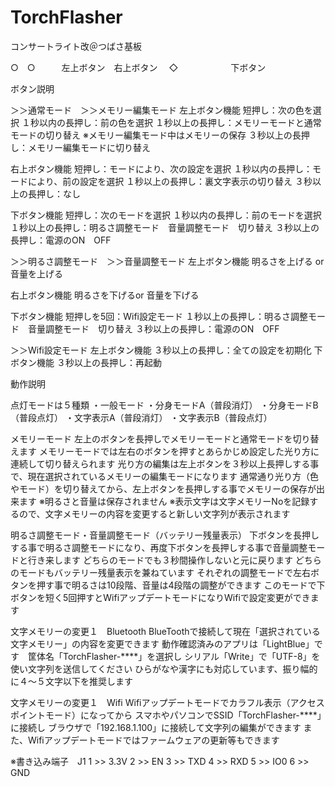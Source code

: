 # TorchFlasher
コンサートライト改＠つばさ基板

○　○　　　左上ボタン　右上ボタン
　◇　　　　　　下ボタン

ボタン説明

＞＞通常モード　＞＞メモリー編集モード
左上ボタン機能
短押し：次の色を選択
１秒以内の長押し：前の色を選択
１秒以上の長押し：メモリーモードと通常モードの切り替え
 				※メモリー編集モード中はメモリーの保存
３秒以上の長押し：メモリー編集モードに切り替え

右上ボタン機能
短押し：モードにより、次の設定を選択
１秒以内の長押し：モードにより、前の設定を選択
１秒以上の長押し：裏文字表示の切り替え
３秒以上の長押し：なし

下ボタン機能
短押し：次のモードを選択
１秒以内の長押し：前のモードを選択
１秒以上の長押し：明るさ調整モード　音量調整モード　切り替え
３秒以上の長押し：電源のON　OFF


＞＞明るさ調整モード　＞＞音量調整モード
左上ボタン機能
明るさを上げる or 音量を上げる

右上ボタン機能
明るさを下げるor 音量を下げる

下ボタン機能
短押しを5回：Wifi設定モード
１秒以上の長押し：明るさ調整モード　音量調整モード　切り替え
３秒以上の長押し：電源のON　OFF


＞＞Wifi設定モード
左上ボタン機能
３秒以上の長押し：全ての設定を初期化
下ボタン機能
３秒以上の長押し：再起動


動作説明

点灯モードは５種類
・一般モード
・分身モードA（普段消灯）
・分身モードB（普段点灯）
・文字表示A（普段消灯）
・文字表示B（普段点灯）

メモリーモード
左上のボタンを長押しでメモリーモードと通常モードを切り替えます
メモリーモードでは左右のボタンを押すとあらかじめ設定した光り方に連続して切り替えられます
光り方の編集は左上ボタンを３秒以上長押しする事で、現在選択されているメモリーの編集モードになります
通常通り光り方（色やモード）を切り替えてから、左上ボタンを長押しする事でメモリーの保存が出来ます
※明るさと音量は保存されません
※表示文字は文字メモリーNoを記録するので、文字メモリーの内容を変更すると新しい文字列が表示されます

明るさ調整モード・音量調整モード（バッテリー残量表示）
下ボタンを長押しする事で明るさ調整モードになり、再度下ボタンを長押しする事で音量調整モードと行き来します
どちらのモードでも３秒間操作しないと元に戻ります
どちらのモードもバッテリー残量表示を兼ねています
それぞれの調整モードで左右ボタンを押す事で明るさは10段階、音量は4段階の調整ができます
このモードで下ボタンを短く5回押すとWifiアップデートモードになりWifiで設定変更ができます

文字メモリーの変更１　Bluetooth
BlueToothで接続して現在「選択されている文字メモリー」の内容を変更できます
動作確認済みのアプリは「LightBlue」です　筐体名「TorchFlasher-****」を選択し
シリアル「Write」で「UTF-8」を使い文字列を送信してください
ひらがなや漢字にも対応しています、振り幅的に４〜５文字以下を推奨します

文字メモリーの変更１　Wifi
Wifiアップデートモードでカラフル表示（アクセスポイントモード）になってから
スマホやパソコンでSSID「TorchFlasher-****」に接続し
ブラウザで「192.168.1.100」に接続して文字列の編集ができます
また、Wifiアップデートモードではファームウェアの更新等もできます


※書き込み端子　J1
1 >> 3.3V
2 >> EN
3 >> TXD
4 >> RXD
5 >> IO0
6 >> GND
